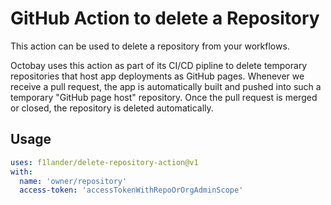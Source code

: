 # GitHub Action to delete a Repository

This action can be used to delete a repository from your workflows.

Octobay uses this action as part of its CI/CD pipline to delete temporary repositories that host app deployments as GitHub pages. Whenever we receive a pull request, the app is automatically built and pushed into such a temporary "GitHub page host" repository. Once the pull request is merged or closed, the repository is deleted automatically.

## Usage

```yaml
uses: f1lander/delete-repository-action@v1
with:
  name: 'owner/repository'
  access-token: 'accessTokenWithRepoOrOrgAdminScope'
```
